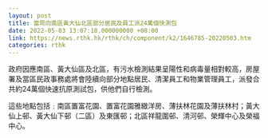 ```yaml
---
layout: post
title: 當局向南區黃大仙北區部分居民及員工派24萬個快測包
date: 2022-05-03 13:07:18.000000000 +08:00
link: https://news.rthk.hk/rthk/ch/component/k2/1646785-20220503.htm
categories: rthk
---
```


政府因應南區、黃大仙區及北區，有污水檢測結果呈陽性和病毒量相對較高，房屋署及當區民政事務處將會陸續向部分地點居民、清潔員工和物業管理員工，派發合共約24萬個快速抗原測試包，供他們自行檢測。

這些地點包括﹕南區置富花園、置富花園雅緻洋房、薄扶林花園及薄扶林村；黃大仙上邨、黃大仙下邨（二區）及東匯邨；北區祥龍圍邨、清河邨、榮輝中心及榮福中心。
